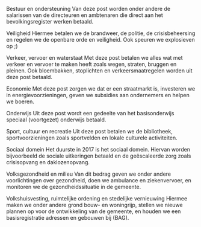 Bestuur en ondersteuning
Van deze post worden onder andere de salarissen van de directeuren en ambtenaren die direct aan het bevolkingsregister werken betaald.

Veiligheid
Hiermee betalen we de brandweer, de politie, de crisisbeheersing en regelen we de openbare orde en veiligheid. Ook speuren we explosieven op ;)

Verkeer, vervoer en waterstaat
Met deze post betalen we alles wat met verkeer en vervoer te maken heeft zoals wegen, straten, bruggen en pleinen. Ook bloembakken, stoplichten en verkeersmaatregelen worden uit deze post betaald.

Economie
Met deze post zorgen we dat er een straatmarkt is, investeren we in energievoorzieningen, geven we subsidies aan ondernemers en helpen we boeren.

Onderwijs
Uit deze post wordt een gedeelte van het basisonderwijs speciaal (voortgezet) onderwijs betaald.

Sport, cultuur en recreatie
Uit deze post betalen we de bibliotheek, sportvoorzieningen zoals sportvelden en lokale culturele activiteiten.

Sociaal domein
Het duurste in 2017 is het sociaal domein. Hiervan worden bijvoorbeeld de sociale uitkeringen betaald en de geëscaleerde zorg zoals crisisopvang en daklozenopvang.

Volksgezondheid en milieu
Van dit bedrag geven we onder andere voorlichtingen over gezondheid, doen we ambulance en ziekenvervoer, en monitoren we de gezondheidssituatie in de gemeente.

Volkshuisvesting, ruimtelijke ordening en stedelijke vernieuwing
Hiermee maken we onder andere grond bouw- en woningrijp, stellen we nieuwe plannen op voor de ontwikkeling van de gemeente, en houden we een basisregistratie adressen en gebouwen bij (BAG).